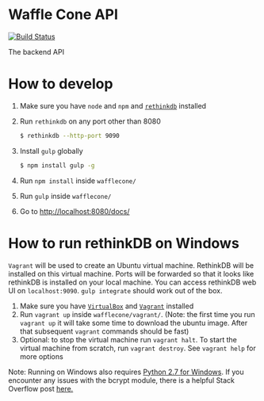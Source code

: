 # Waffle Cone API
[![Build Status](https://travis-ci.org/FroYoInc/wafflecone.svg?branch=develop)](https://travis-ci.org/FroYoInc/wafflecone)

The backend API

# How to develop
1. Make sure you have `node` and `npm` and [`rethinkdb`](http://rethinkdb.com) installed
2. Run `rethinkdb` on any port other than 8080

   ```sh
   $ rethinkdb --http-port 9090
   ```
3. Install `gulp` globally

   ```sh
   $ npm install gulp -g
   ```
4. Run `npm install` inside `wafflecone/`
5. Run `gulp` inside `wafflecone/`
6. Go to [http://localhost:8080/docs/](http://localhost:8080/docs/)

# How to run rethinkDB on Windows
`Vagrant` will be used to create an Ubuntu virtual machine. RethinkDB will be installed on this virtual machine. Ports will be forwarded so that it looks like rethinkDB is installed on your local machine. You can access rethinkDB web UI on `localhost:9090`. `gulp integrate` should work out of the box. 

1. Make sure you have [`VirtualBox`](https://www.virtualbox.org/wiki/Downloads) and [`Vagrant`](https://www.vagrantup.com/downloads.html) installed
2. Run `vagrant up` inside `wafflecone/vagrant/`. (Note: the first time you run `vagrant up` it will take some time to download the ubuntu image. After that subsequent `vagrant` commands should be fast)
3. Optional: to stop the virtual machine run `vagrant halt`. To start the virtual machine from scratch, run `vagrant destroy`. See `vagrant help` for more options

Note: Running on Windows also requires [Python 2.7 for Windows](https://www.python.org/downloads/).  If you encounter any issues with the bcrypt module, there is a helpful Stack Overflow post [here.](http://stackoverflow.com/questions/14573488/error-compiling-bcrypt-node-js)
